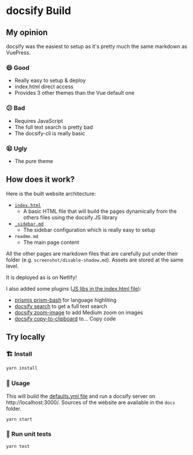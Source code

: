 # docsify Build
## My opinion
docsify was the easiest to setup as it's pretty much the same markdown as VuePress.

### 😄 Good
- Really easy to setup & deploy
- index.html direct access
- Provides 3 other themes than the Vue default one

### 😕 Bad
- Requires JavaScript
- The full text search is pretty bad
- The docsify-cli is really basic

### 😫 Ugly
- The pure theme

## How does it work?
Here is the built website architecture:
- [`index.html`](./templates/index.html)
  * A basic HTML file that will build the pages dynamically from the others files using the docsify JS library
- [`_sidebar.md`](./templates/_sidebar.md.handlebars)
  * The sidebar configuration which is really easy to setup
- `readme.md`
  * The main page content

All the other pages are markdown files that are carefully put under their folder (e.g. `screenshot/disable-shadow.md`). Assets are stored at the same level.

It is deployed as is on Netlify!

I also added some plugins ([JS libs in the index.html file](./templates/index.html#L27)):
- [prismjs prism-bash](https://docsify.js.org/#/language-highlight) for language highliting
- [docsify search](https://docsify.js.org/#/plugins?id=full-text-search) to get a full text search
- [docsify zoom-image](https://docsify.js.org/#/plugins?id=zoom-image) to add Medium zoom on images
- [docsify copy-to-clipboard](https://docsify.js.org/#/plugins?id=copy-to-clipboard) to... Copy code

## Try locally
### 🏗 Install

```sh
yarn install
```

### 🚀 Usage

This will build the [defaults.yml file](../../defaults.yml) and run a docsify server on http://localhost:3000/. Sources of the website are available in the `docs` folder.

```sh
yarn start
```

### 🚧 Run unit tests

```sh
yarn test
```
